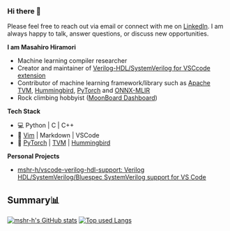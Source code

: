 ### Hi there 👋

Please feel free to reach out via email or connect with me on [LinkedIn](https://www.linkedin.com/in/masahiro-hiramori/). I am always happy to talk, answer questions, or discuss new opportunities.

**I am Masahiro Hiramori**

- Machine learning compiler researcher
- Creator and maintainer of [Verilog-HDL/SystemVerilog for VSCcode extension](https://marketplace.visualstudio.com/items?itemName=mshr-h.VerilogHDL)
- Contributor of machine learning framework/library such as [Apache TVM](https://github.com/apache/tvm), [Hummingbird](https://github.com/microsoft/hummingbird), [PyTorch](https://github.com/pytorch/pytorch) and [ONNX-MLIR](https://github.com/onnx/onnx-mlir)
- Rock climbing hobbyist ([MoonBoard Dashboard](https://www.moonboard.com/Account/Profile/88025037-a17c-4c39-bbc4-bb36b7da7ee4))

**Tech Stack**

- 💻  Python | C | C++
- 🔧  [Vim](https://github.com/mshr-h/dotfiles) | Markdown | VSCode
- 🤖 [PyTorch](https://github.com/pytorch/pytorch) | [TVM](https://github.com/apache/tvm) | [Hummingbird](https://github.com/microsoft/hummingbird)

**Personal Projects**

- [mshr-h/vscode-verilog-hdl-support: Verilog HDL/SystemVerilog/Bluespec SystemVerilog support for VS Code](https://github.com/mshr-h/vscode-verilog-hdl-support)

## Summary📊

[![mshr-h's GitHub stats](https://github-readme-stats.vercel.app/api?username=mshr-h&count_private=true&show_icons=true&theme=tokyonight)](https://github.com/mshr-h/)
[![Top used Langs](https://github-readme-stats.vercel.app/api/top-langs/?username=mshr-h&layout=compact&theme=tokyonight)](https://github.com/mshr-h/)
